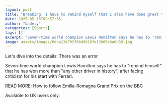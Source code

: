 ```yaml
---
layout: post
title: "Breaking: I have to remind myself that I also have done great things - Hamilton"
date: 2025-05-16T09:57:35
author: "badely"
categories: [Sports]
tags: []
excerpt: "Seven-time world champion Lewis Hamilton says he has to 'remind himself' that he has won more than 'any other driver in history', after facing critici"
image: assets/images/6dca134792f0049816fe19665e6a0d39.jpg
---
```


Let's dive into the details: There was an error

Seven-time world champion Lewis Hamilton says he has to "remind himself" that he has won more than "any other driver in history", after facing criticism for his start with Ferrari.

READ MORE: How to follow Emilia-Romagna Grand Prix on the BBC

Available to UK users only.

